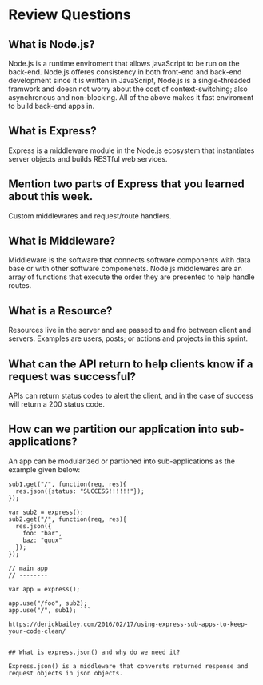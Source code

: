 # Review Questions

## What is Node.js?

Node.js is a runtime enviroment that allows javaScript to be run on the back-end. Node.js offeres consistency in both front-end and back-end development since it is written in JavaScript, Node.js is a single-threaded framwork and doesn not worry about the cost of context-switching; also asynchronous and non-blocking. All of the above makes it fast enviroment to build back-end apps in.

## What is Express?

Express is a middleware module in the Node.js ecosystem that instantiates server objects and builds RESTful web services.

## Mention two parts of Express that you learned about this week.

Custom middlewares and request/route handlers.

## What is Middleware?

Middleware is the software that connects software components with data base or with other software componenets. Node.js middlewares are an array of functions that execute the order they are presented to help handle routes.

## What is a Resource?

Resources live in the server and are passed to and fro between client and servers. Examples are users, posts; or actions and projects in this sprint.

## What can the API return to help clients know if a request was successful?

APIs can return status codes to alert the client, and in the case of success will return a 200 status code.

## How can we partition our application into sub-applications?

An app can be modularized or partioned into sub-applications as the example given below:

``` var sub1 = express();
sub1.get("/", function(req, res){
  res.json({status: "SUCCESS!!!!!!"});
});

var sub2 = express();
sub2.get("/", function(req, res){
  res.json({
    foo: "bar",
    baz: "quux"
  });
});

// main app
// --------

var app = express();

app.use("/foo", sub2);
app.use("/", sub1); ```

https://derickbailey.com/2016/02/17/using-express-sub-apps-to-keep-your-code-clean/


## What is express.json() and why do we need it?

Express.json() is a middleware that conversts returned response and request objects in json objects.
